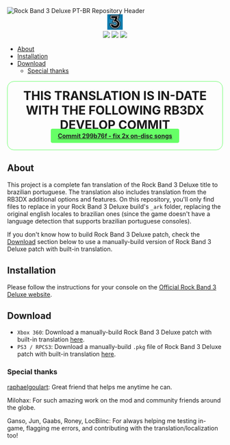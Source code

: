 <div>
<img src='./assets/header.webp' alt='Rock Band 3 Deluxe PT-BR Repository Header'>
</div>

<div align=center>
<img src='./assets/rockband3-icon.webp' width='36px' title='Rock Band Icon'/>
</div>

<div align=center>
<img src='https://img.shields.io/github/last-commit/ruggeryiury/rock-band-3-deluxe-ptbr?color=%23DDD&style=for-the-badge' /> <img src='https://img.shields.io/github/repo-size/ruggeryiury/rock-band-3-deluxe-ptbr?style=for-the-badge' /> <img src='https://img.shields.io/github/issues/ruggeryiury/rock-band-3-deluxe-ptbr?style=for-the-badge' />
</div>

- [About](#about)
- [Installation](#installation)
- [Download](#download)
  - [Special thanks](#special-thanks)

<div align='center' style='border: 1px #6f6 solid;border-radius: 1rem;margin-top:1rem;margin-bottom:1rem;padding:1rem;padding-bottom:1.5rem'>
<h1 style='margin:0'>THIS TRANSLATION IS IN-DATE WITH THE FOLLOWING RB3DX DEVELOP COMMIT</h1>
<a href='https://github.com/hmxmilohax/rock-band-3-deluxe/commit/275d66ef67f2f260a4f173b84c6b9d77dca1094b' style='background-color: #6f6;color:#222;padding-left:1rem;padding-right:1rem;padding-top:0.5rem;padding-bottom:0.5rem;border-radius:0.25rem;font-weight:bold'>Commit 299b76f - fix 2x on-disc songs</a>
</div>

## About

This project is a complete fan translation of the Rock Band 3 Deluxe title to brazilian portuguese. The translation also includes translation from the RB3DX additional options and features. On this repository, you'll only find files to replace in your Rock Band 3 Deluxe build's `_ark` folder, replacing the original english locales to brazilian ones (since the game doesn't have a language detection that supports brazilian portuguese consoles).

If you don't know how to build Rock Band 3 Deluxe patch, check the [Download](#download) section below to use a manually-build version of Rock Band 3 Deluxe patch with built-in translation.

## Installation

Please follow the instructions for your console on the [Official Rock Band 3 Deluxe website](https://rb3dx.milohax.org/install.html).

## Download

- `Xbox 360`: Download a manually-build Rock Band 3 Deluxe patch with built-in translation [here](https://drive.google.com/file/d/1Edx55O1Q_0tes_qkl5KwWP_HGInOizv2/view?usp=sharing).
- `PS3 / RPCS3`: Download a manually-build `.pkg` file of Rock Band 3 Deluxe patch with built-in translation [here](https://drive.google.com/file/d/1wOEJlQDWDUcFZO-M2KNcnAIDLz-w-OG8/view?usp=sharing).

### Special thanks

[raphaelgoulart](https://github.com/raphaelgoulart): Great friend that helps me anytime he can.

Milohax: For such amazing work on the mod and community friends around the globe.

Ganso, Jun, Gaabs, Roney, LocBiinc: For always helping me testing in-game, flagging me errors, and contributing with the translation/localization too!